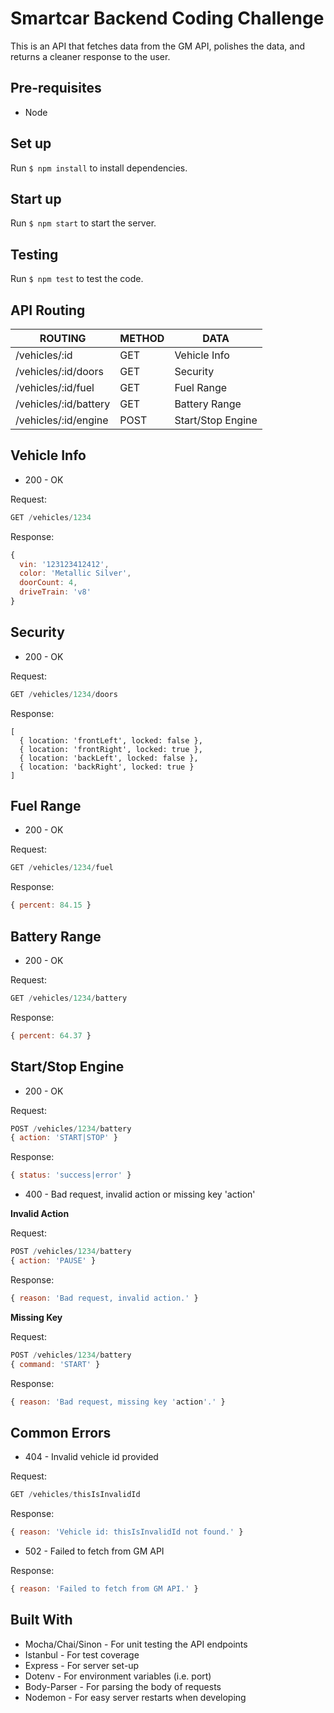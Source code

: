 # Smartcar Backend Coding Challenge

This is an API that fetches data from the GM API, polishes the data, and returns a cleaner response to the user.

## Pre-requisites

- Node

## Set up

Run `$ npm install` to install dependencies.

## Start up

Run `$ npm start` to start the server.

## Testing

Run `$ npm test` to test the code.

## API Routing

| ROUTING               | METHOD | DATA              |
| --------------------- | ------ | ----------------- |
| /vehicles/:id         | GET    | Vehicle Info      |
| /vehicles/:id/doors   | GET    | Security          |
| /vehicles/:id/fuel    | GET    | Fuel Range        |
| /vehicles/:id/battery | GET    | Battery Range     |
| /vehicles/:id/engine  | POST   | Start/Stop Engine |

## Vehicle Info

- 200 - OK

Request:
``` js
GET /vehicles/1234
```

Response: 
``` js
{ 
  vin: '123123412412', 
  color: 'Metallic Silver', 
  doorCount: 4, 
  driveTrain: 'v8' 
}
```

## Security

- 200 - OK

Request: 
``` js
GET /vehicles/1234/doors
```

Response: 
```
[
  { location: 'frontLeft', locked: false }, 
  { location: 'frontRight', locked: true }, 
  { location: 'backLeft', locked: false }, 
  { location: 'backRight', locked: true }
]
```

## Fuel Range

- 200 - OK

Request: 
``` js
GET /vehicles/1234/fuel
```

Response: 
``` js
{ percent: 84.15 }
```

## Battery Range

- 200 - OK

Request: 
``` js
GET /vehicles/1234/battery
```

Response: 
``` js
{ percent: 64.37 }
```

## Start/Stop Engine

- 200 - OK

Request: 
``` js
POST /vehicles/1234/battery 
{ action: 'START|STOP' }
```

Response: 
``` js
{ status: 'success|error' }
```

- 400 - Bad request, invalid action or missing key 'action'

**Invalid Action**

Request: 
``` js
POST /vehicles/1234/battery 
{ action: 'PAUSE' }
```

Response: 
``` js
{ reason: 'Bad request, invalid action.' }
```

**Missing Key**

Request: 
``` js
POST /vehicles/1234/battery 
{ command: 'START' }
```

Response: 
``` js
{ reason: 'Bad request, missing key 'action'.' }
```

## Common Errors

- 404 - Invalid vehicle id provided

Request: 
``` js
GET /vehicles/thisIsInvalidId
```

Response: 
``` js
{ reason: 'Vehicle id: thisIsInvalidId not found.' }
```

- 502 - Failed to fetch from GM API

Response: 
``` js
{ reason: 'Failed to fetch from GM API.' }
```

## Built With

- Mocha/Chai/Sinon - For unit testing the API endpoints
- Istanbul - For test coverage
- Express - For server set-up
- Dotenv - For environment variables (i.e. port)
- Body-Parser - For parsing the body of requests
- Nodemon - For easy server restarts when developing
